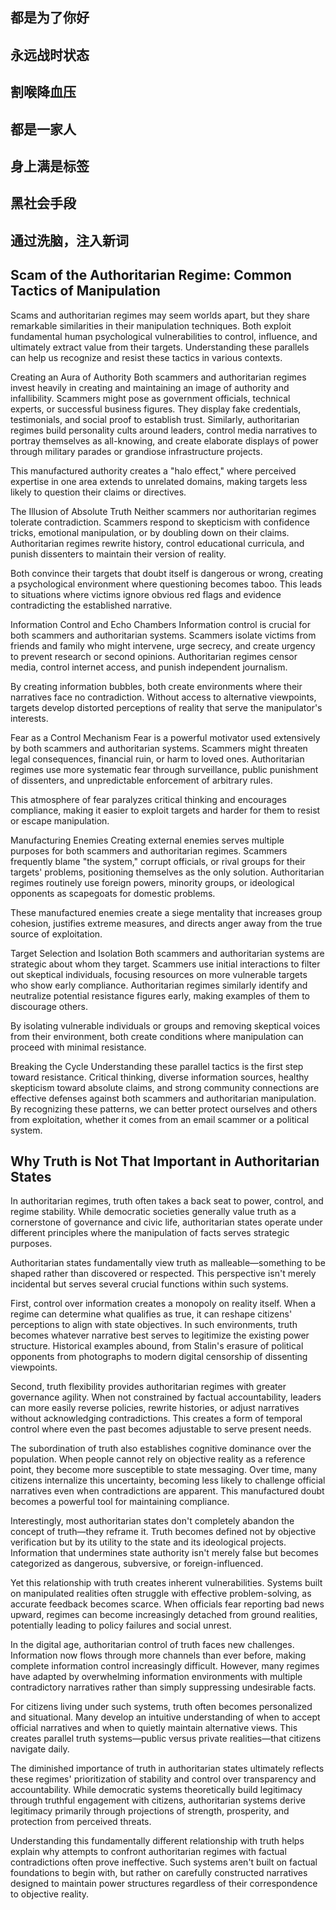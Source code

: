 ## 都是为了你好

## 永远战时状态

## 割喉降血压

## 都是一家人

## 身上满是标签

## 黑社会手段

## 通过洗脑，注入新词

## Scam of the Authoritarian Regime: Common Tactics of Manipulation

Scams and authoritarian regimes may seem worlds apart, but they share remarkable similarities in their manipulation techniques. Both exploit fundamental human psychological vulnerabilities to control, influence, and ultimately extract value from their targets. Understanding these parallels can help us recognize and resist these tactics in various contexts.

Creating an Aura of Authority
Both scammers and authoritarian regimes invest heavily in creating and maintaining an image of authority and infallibility. Scammers might pose as government officials, technical experts, or successful business figures. They display fake credentials, testimonials, and social proof to establish trust. Similarly, authoritarian regimes build personality cults around leaders, control media narratives to portray themselves as all-knowing, and create elaborate displays of power through military parades or grandiose infrastructure projects.

This manufactured authority creates a "halo effect," where perceived expertise in one area extends to unrelated domains, making targets less likely to question their claims or directives.

The Illusion of Absolute Truth
Neither scammers nor authoritarian regimes tolerate contradiction. Scammers respond to skepticism with confidence tricks, emotional manipulation, or by doubling down on their claims. Authoritarian regimes rewrite history, control educational curricula, and punish dissenters to maintain their version of reality.

Both convince their targets that doubt itself is dangerous or wrong, creating a psychological environment where questioning becomes taboo. This leads to situations where victims ignore obvious red flags and evidence contradicting the established narrative.

Information Control and Echo Chambers
Information control is crucial for both scammers and authoritarian systems. Scammers isolate victims from friends and family who might intervene, urge secrecy, and create urgency to prevent research or second opinions. Authoritarian regimes censor media, control internet access, and punish independent journalism.

By creating information bubbles, both create environments where their narratives face no contradiction. Without access to alternative viewpoints, targets develop distorted perceptions of reality that serve the manipulator's interests.

Fear as a Control Mechanism
Fear is a powerful motivator used extensively by both scammers and authoritarian systems. Scammers might threaten legal consequences, financial ruin, or harm to loved ones. Authoritarian regimes use more systematic fear through surveillance, public punishment of dissenters, and unpredictable enforcement of arbitrary rules.

This atmosphere of fear paralyzes critical thinking and encourages compliance, making it easier to exploit targets and harder for them to resist or escape manipulation.

Manufacturing Enemies
Creating external enemies serves multiple purposes for both scammers and authoritarian regimes. Scammers frequently blame "the system," corrupt officials, or rival groups for their targets' problems, positioning themselves as the only solution. Authoritarian regimes routinely use foreign powers, minority groups, or ideological opponents as scapegoats for domestic problems.

These manufactured enemies create a siege mentality that increases group cohesion, justifies extreme measures, and directs anger away from the true source of exploitation.

Target Selection and Isolation
Both scammers and authoritarian systems are strategic about whom they target. Scammers use initial interactions to filter out skeptical individuals, focusing resources on more vulnerable targets who show early compliance. Authoritarian regimes similarly identify and neutralize potential resistance figures early, making examples of them to discourage others.

By isolating vulnerable individuals or groups and removing skeptical voices from their environment, both create conditions where manipulation can proceed with minimal resistance.

Breaking the Cycle
Understanding these parallel tactics is the first step toward resistance. Critical thinking, diverse information sources, healthy skepticism toward absolute claims, and strong community connections are effective defenses against both scammers and authoritarian manipulation. By recognizing these patterns, we can better protect ourselves and others from exploitation, whether it comes from an email scammer or a political system.

## Why Truth is Not That Important in Authoritarian States

In authoritarian regimes, truth often takes a back seat to power, control, and regime stability. While democratic societies generally value truth as a cornerstone of governance and civic life, authoritarian states operate under different principles where the manipulation of facts serves strategic purposes.

Authoritarian states fundamentally view truth as malleable—something to be shaped rather than discovered or respected. This perspective isn't merely incidental but serves several crucial functions within such systems.

First, control over information creates a monopoly on reality itself. When a regime can determine what qualifies as true, it can reshape citizens' perceptions to align with state objectives. In such environments, truth becomes whatever narrative best serves to legitimize the existing power structure. Historical examples abound, from Stalin's erasure of political opponents from photographs to modern digital censorship of dissenting viewpoints.

Second, truth flexibility provides authoritarian regimes with greater governance agility. When not constrained by factual accountability, leaders can more easily reverse policies, rewrite histories, or adjust narratives without acknowledging contradictions. This creates a form of temporal control where even the past becomes adjustable to serve present needs.

The subordination of truth also establishes cognitive dominance over the population. When people cannot rely on objective reality as a reference point, they become more susceptible to state messaging. Over time, many citizens internalize this uncertainty, becoming less likely to challenge official narratives even when contradictions are apparent. This manufactured doubt becomes a powerful tool for maintaining compliance.

Interestingly, most authoritarian states don't completely abandon the concept of truth—they reframe it. Truth becomes defined not by objective verification but by its utility to the state and its ideological projects. Information that undermines state authority isn't merely false but becomes categorized as dangerous, subversive, or foreign-influenced.

Yet this relationship with truth creates inherent vulnerabilities. Systems built on manipulated realities often struggle with effective problem-solving, as accurate feedback becomes scarce. When officials fear reporting bad news upward, regimes can become increasingly detached from ground realities, potentially leading to policy failures and social unrest.

In the digital age, authoritarian control of truth faces new challenges. Information now flows through more channels than ever before, making complete information control increasingly difficult. However, many regimes have adapted by overwhelming information environments with multiple contradictory narratives rather than simply suppressing undesirable facts.

For citizens living under such systems, truth often becomes personalized and situational. Many develop an intuitive understanding of when to accept official narratives and when to quietly maintain alternative views. This creates parallel truth systems—public versus private realities—that citizens navigate daily.

The diminished importance of truth in authoritarian states ultimately reflects these regimes' prioritization of stability and control over transparency and accountability. While democratic systems theoretically build legitimacy through truthful engagement with citizens, authoritarian systems derive legitimacy primarily through projections of strength, prosperity, and protection from perceived threats.

Understanding this fundamentally different relationship with truth helps explain why attempts to confront authoritarian regimes with factual contradictions often prove ineffective. Such systems aren't built on factual foundations to begin with, but rather on carefully constructed narratives designed to maintain power structures regardless of their correspondence to objective reality.

